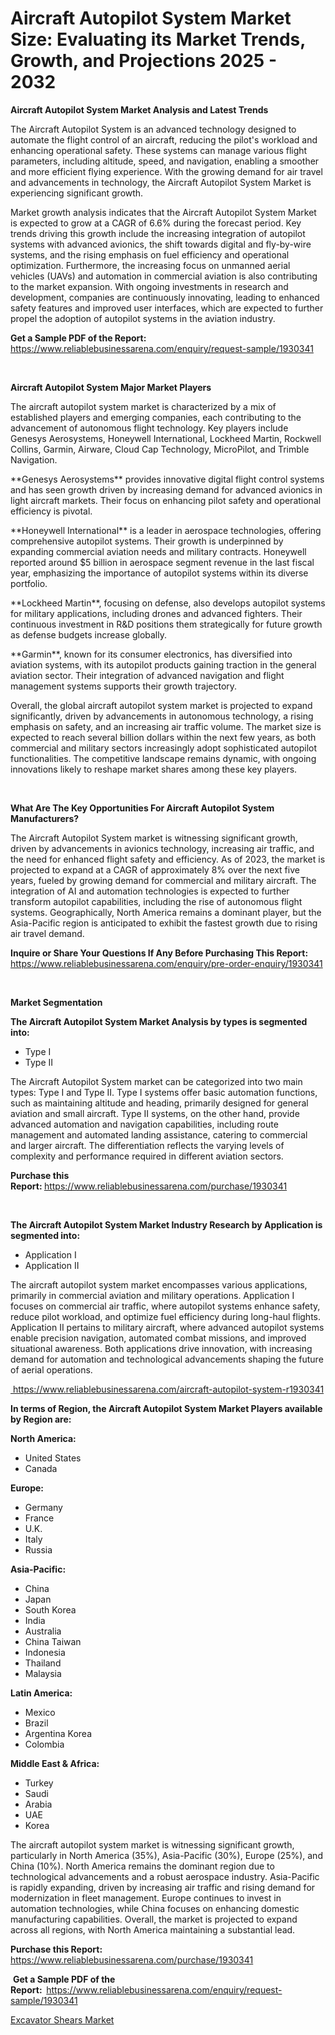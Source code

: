 <p><h1>Aircraft Autopilot System Market Size: Evaluating its Market Trends, Growth, and Projections 2025 - 2032</h1></p><p><strong>Aircraft Autopilot System Market Analysis and Latest Trends</strong></p>
<p><p>The Aircraft Autopilot System is an advanced technology designed to automate the flight control of an aircraft, reducing the pilot's workload and enhancing operational safety. These systems can manage various flight parameters, including altitude, speed, and navigation, enabling a smoother and more efficient flying experience. With the growing demand for air travel and advancements in technology, the Aircraft Autopilot System Market is experiencing significant growth.</p><p>Market growth analysis indicates that the Aircraft Autopilot System Market is expected to grow at a CAGR of 6.6% during the forecast period. Key trends driving this growth include the increasing integration of autopilot systems with advanced avionics, the shift towards digital and fly-by-wire systems, and the rising emphasis on fuel efficiency and operational optimization. Furthermore, the increasing focus on unmanned aerial vehicles (UAVs) and automation in commercial aviation is also contributing to the market expansion. With ongoing investments in research and development, companies are continuously innovating, leading to enhanced safety features and improved user interfaces, which are expected to further propel the adoption of autopilot systems in the aviation industry.</p></p>
<p><strong>Get a Sample PDF of the Report:&nbsp;</strong> <a href="https://www.reliablebusinessarena.com/enquiry/request-sample/1930341?utm_campaign=2209&utm_medium=2&utm_source=Github&utm_content=ia&utm_term=29032025&utm_id=aircraft-autopilot-system">https://www.reliablebusinessarena.com/enquiry/request-sample/1930341</a></p>
<p>&nbsp;</p>
<p><strong>Aircraft Autopilot System Major Market Players</strong></p>
<p><p>The aircraft autopilot system market is characterized by a mix of established players and emerging companies, each contributing to the advancement of autonomous flight technology. Key players include Genesys Aerosystems, Honeywell International, Lockheed Martin, Rockwell Collins, Garmin, Airware, Cloud Cap Technology, MicroPilot, and Trimble Navigation.</p><p>**Genesys Aerosystems** provides innovative digital flight control systems and has seen growth driven by increasing demand for advanced avionics in light aircraft markets. Their focus on enhancing pilot safety and operational efficiency is pivotal.</p><p>**Honeywell International** is a leader in aerospace technologies, offering comprehensive autopilot systems. Their growth is underpinned by expanding commercial aviation needs and military contracts. Honeywell reported around $5 billion in aerospace segment revenue in the last fiscal year, emphasizing the importance of autopilot systems within its diverse portfolio.</p><p>**Lockheed Martin**, focusing on defense, also develops autopilot systems for military applications, including drones and advanced fighters. Their continuous investment in R&D positions them strategically for future growth as defense budgets increase globally.</p><p>**Garmin**, known for its consumer electronics, has diversified into aviation systems, with its autopilot products gaining traction in the general aviation sector. Their integration of advanced navigation and flight management systems supports their growth trajectory.</p><p>Overall, the global aircraft autopilot system market is projected to expand significantly, driven by advancements in autonomous technology, a rising emphasis on safety, and an increasing air traffic volume. The market size is expected to reach several billion dollars within the next few years, as both commercial and military sectors increasingly adopt sophisticated autopilot functionalities. The competitive landscape remains dynamic, with ongoing innovations likely to reshape market shares among these key players.</p></p>
<p>&nbsp;</p>
<p><strong>What Are The Key Opportunities For Aircraft Autopilot System Manufacturers?</strong></p>
<p><p>The Aircraft Autopilot System market is witnessing significant growth, driven by advancements in avionics technology, increasing air traffic, and the need for enhanced flight safety and efficiency. As of 2023, the market is projected to expand at a CAGR of approximately 8% over the next five years, fueled by growing demand for commercial and military aircraft. The integration of AI and automation technologies is expected to further transform autopilot capabilities, including the rise of autonomous flight systems. Geographically, North America remains a dominant player, but the Asia-Pacific region is anticipated to exhibit the fastest growth due to rising air travel demand.</p></p>
<p><strong>Inquire or Share Your Questions If Any Before Purchasing This Report:</strong> <a href="https://www.reliablebusinessarena.com/enquiry/pre-order-enquiry/1930341?utm_campaign=2209&utm_medium=2&utm_source=Github&utm_content=ia&utm_term=29032025&utm_id=aircraft-autopilot-system">https://www.reliablebusinessarena.com/enquiry/pre-order-enquiry/1930341</a></p>
<p>&nbsp;</p>
<p><strong>Market Segmentation</strong></p>
<p><strong>The Aircraft Autopilot System Market Analysis by types is segmented into:</strong></p>
<p><ul><li>Type I</li><li>Type II</li></ul></p>
<p><p>The Aircraft Autopilot System market can be categorized into two main types: Type I and Type II. Type I systems offer basic automation functions, such as maintaining altitude and heading, primarily designed for general aviation and small aircraft. Type II systems, on the other hand, provide advanced automation and navigation capabilities, including route management and automated landing assistance, catering to commercial and larger aircraft. The differentiation reflects the varying levels of complexity and performance required in different aviation sectors.</p></p>
<p><strong>Purchase this Report:&nbsp;</strong><a href="https://www.reliablebusinessarena.com/purchase/1930341?utm_campaign=2209&utm_medium=2&utm_source=Github&utm_content=ia&utm_term=29032025&utm_id=aircraft-autopilot-system">https://www.reliablebusinessarena.com/purchase/1930341</a></p>
<p>&nbsp;</p>
<p><strong>The Aircraft Autopilot System Market Industry Research by Application is segmented into:</strong></p>
<p><ul><li>Application I</li><li>Application II</li></ul></p>
<p><p>The aircraft autopilot system market encompasses various applications, primarily in commercial aviation and military operations. Application I focuses on commercial air traffic, where autopilot systems enhance safety, reduce pilot workload, and optimize fuel efficiency during long-haul flights. Application II pertains to military aircraft, where advanced autopilot systems enable precision navigation, automated combat missions, and improved situational awareness. Both applications drive innovation, with increasing demand for automation and technological advancements shaping the future of aerial operations.</p></p>
<p><a href="https://www.reliablebusinessarena.com/aircraft-autopilot-system-r1930341?utm_campaign=2209&utm_medium=2&utm_source=Github&utm_content=ia&utm_term=29032025&utm_id=aircraft-autopilot-system">&nbsp;https://www.reliablebusinessarena.com/aircraft-autopilot-system-r1930341</a></p>
<p><strong>In terms of Region, the Aircraft Autopilot System Market Players available by Region are:</strong></p>
<p>
    <p> <strong> North America: </strong>
        <ul>
            <li>United States</li>
            <li>Canada</li>
        </ul>
        </p> 
    <p> <strong> Europe: </strong>
        <ul>
            <li>Germany</li>
            <li>France</li>
            <li>U.K.</li>
            <li>Italy</li>
            <li>Russia</li>
        </ul>
        </p> 
    <p> <strong> Asia-Pacific: </strong>
        <ul>
            <li>China</li>
            <li>Japan</li>
            <li>South Korea</li>
            <li>India</li>
            <li>Australia</li>
            <li>China Taiwan</li>
            <li>Indonesia</li>
            <li>Thailand</li>
            <li>Malaysia</li>
        </ul>
        </p> 
    <p> <strong> Latin America: </strong>
        <ul>
            <li>Mexico</li>
            <li>Brazil</li>
            <li>Argentina Korea</li>
            <li>Colombia</li>
        </ul>
        </p> 
    <p> <strong> Middle East & Africa: </strong>
        <ul>
            <li>Turkey</li>
            <li>Saudi</li>
            <li>Arabia</li>
            <li>UAE</li>
            <li>Korea</li>
        </ul>
    </p>
    </p>
<p><p>The aircraft autopilot system market is witnessing significant growth, particularly in North America (35%), Asia-Pacific (30%), Europe (25%), and China (10%). North America remains the dominant region due to technological advancements and a robust aerospace industry. Asia-Pacific is rapidly expanding, driven by increasing air traffic and rising demand for modernization in fleet management. Europe continues to invest in automation technologies, while China focuses on enhancing domestic manufacturing capabilities. Overall, the market is projected to expand across all regions, with North America maintaining a substantial lead.</p></p>
<p><strong>Purchase this Report: </strong><a href="https://www.reliablebusinessarena.com/purchase/1930341?utm_campaign=2209&utm_medium=2&utm_source=Github&utm_content=ia&utm_term=29032025&utm_id=aircraft-autopilot-system">https://www.reliablebusinessarena.com/purchase/1930341</a></p>
<p>&nbsp;<strong>Get a Sample PDF of the Report:&nbsp;&nbsp;</strong><a href="https://www.reliablebusinessarena.com/enquiry/request-sample/1930341?utm_campaign=2209&utm_medium=2&utm_source=Github&utm_content=ia&utm_term=29032025&utm_id=aircraft-autopilot-system">https://www.reliablebusinessarena.com/enquiry/request-sample/1930341</a></p>
<p><strong></strong></p>
<p><p><a href="https://github.com/mauripalmi/Market-Research-Report-List-6/blob/main/excavator-shears-market.md?utm_campaign=2209&utm_medium=2&utm_source=Github&utm_content=ia&utm_term=29032025&utm_id=aircraft-autopilot-system">Excavator Shears Market</a></p></p>